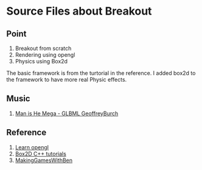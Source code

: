 # Source Files about Breakout

## Point
1. Breakout from scratch
2. Rendering using opengl
3. Physics using Box2d

The basic framework is from the turtorial in the reference. I added box2d to the framework to
have more real Physic effects.

## Music
1. [Man is He Mega - GLBML GeoffreyBurch](https://pixabay.com/music/video-games-man-is-he-mega-glbml-22045/)

## Reference
1. [Learn opengl](https://learnopengl.com/In-Practice/2D-Game/Breakout)
2. [Box2D C++ tutorials](https://www.iforce2d.net/b2dtut/)
3. [MakingGamesWithBen](https://www.youtube.com/user/makinggameswithben/videos)